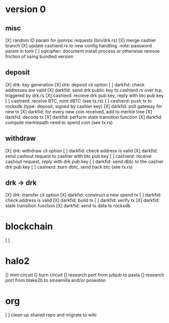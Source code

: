# version 0 

## misc

[X] random ID param for jsonrpc requests (bin/drk.rs)
[X] merge cashier branch
[X] update cashierd.rs to new config handling. note: password param in toml
[ ] sqlcipher: document install process or otherwise remove friction of using bundled version

## deposit

[X] drk: key generation
[X] drk: deposit cli option
[ ] darkfid: check addresses are valid
[X] darkfid: send drk public key to cashierd.rs over tcp, triggered by drk.rs
[X] cashierd: recieve drk pub key, reply with btc pub key
[ ] cashierd: receive BTC, mint dBTC (see tx.rs)
[ ] cashierd: push tx to rocksdb (type: deposit, signed by cashier key)
[X] darkfid: poll gateway for new tx
[X] darkfid: for every new coin received, add to merkle tree
[X] darkfid: decode tx
[X] darkfid: perform state transition function
[X] darkfid: compute merklepath need to spend coin (see tx.rs)

## withdraw

[X] drk: withdraw cli option
[ ] darkfid: check address is valid
[X] darkfid: send cashout request to cashier with btc pub key
[ ] cashierd: receive cashout request, reply with drk pub key
[ ] darkfid: send dbtc to the cashier drk pub key 
[ ] cashierd: burn dbtc, send back btc (see tx.rs)

## drk -> drk

[X] drk: transfer cli option
[X] darkfid: construct a new spend tx
[ ] darkfid: check address is valid
[X] darkfid: build tx
[ ] darkfid: verify tx
[X] darkfid: state transition function
[X] darkfid: send tx data to rocksdb

# blockchain 

[ ] 

# halo2

[] mint circuit
[] burn circuit
[] research port from jubjub to pasta
[] research port from blake2b to sinsemilla and/or poseidon

# org

[ ] clean up shared repo and migrate to wiki

